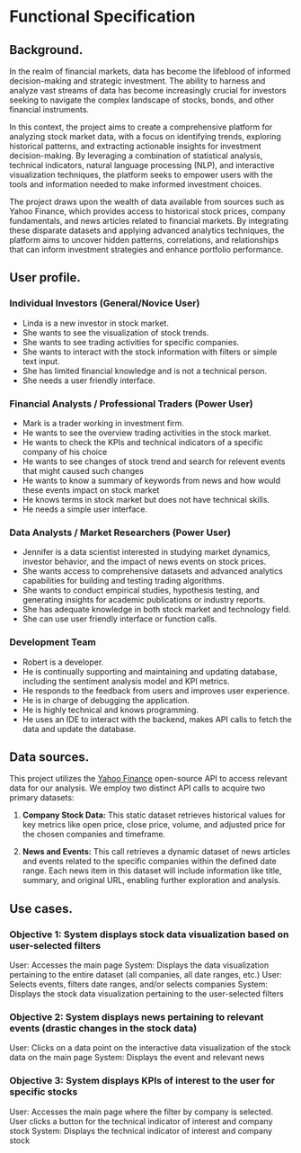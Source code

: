 
# Functional Specification

## Background. 

In the realm of financial markets, data has become the lifeblood of informed decision-making and strategic investment. The ability to harness and analyze vast streams of data has become increasingly crucial for investors seeking to navigate the complex landscape of stocks, bonds, and other financial instruments.

In this context, the project aims to create a comprehensive platform for analyzing stock market data, with a focus on identifying trends, exploring historical patterns, and extracting actionable insights for investment decision-making. By leveraging a combination of statistical analysis, technical indicators, natural language processing (NLP), and interactive visualization techniques, the platform seeks to empower users with the tools and information needed to make informed investment choices.

The project draws upon the wealth of data available from sources such as Yahoo Finance, which provides access to historical stock prices, company fundamentals, and news articles related to financial markets. By integrating these disparate datasets and applying advanced analytics techniques, the platform aims to uncover hidden patterns, correlations, and relationships that can inform investment strategies and enhance portfolio performance.

## User profile. 

### Individual Investors (General/Novice User)

- Linda is a new investor in stock market.
- She wants to see the visualization of stock trends.
- She wants to see trading activities for specific companies.
- She wants to interact with the stock information with filters or simple text input.
- She has limited financial knowledge and is not a technical person.
- She needs a user friendly interface.

### Financial Analysts / Professional Traders (Power User)

- Mark is a trader working in investment firm.
- He wants to see the overview trading activities in the stock market.
- He wants to check the KPIs and technical indicators of a specific company of his choice
- He wants to see changes of stock trend and search for relevent events that might caused such changes
- He wants to know a summary of keywords from news and how would these events impact on stock market
- He knows terms in stock market but does not have technical skills.
- He needs a simple user interface.

### Data Analysts / Market Researchers (Power User)

- Jennifer is a data scientist interested in studying market dynamics, investor behavior, and the impact of news events on stock prices.
- She wants access to comprehensive datasets and advanced analytics capabilities for building and testing trading algorithms.
- She wants to conduct empirical studies, hypothesis testing, and generating insights for academic publications or industry reports.
- She has adequate knowledge in both stock market and technology field.
- She can use user friendly interface or function calls.

### Development Team

- Robert is a developer.
- He is continually supporting and maintaining and updating database, including the sentiment analysis model and KPI metrics.
- He responds to the feedback from users and improves user experience. 
- He is in charge of debugging the application.
- He is highly technical and knows programming. 
- He uses an IDE to interact with the backend, makes API calls to fetch the data and update the database.

## Data sources. 

This project utilizes the [Yahoo Finance](https://finance.yahoo.com/) open-source API to access relevant data for our analysis. We employ two distinct API calls to acquire two primary datasets:

1. **Company Stock Data:** This static dataset retrieves historical values for key metrics like open price, close price, volume, and adjusted price for the chosen companies and timeframe.

2. **News and Events:** This call retrieves a dynamic dataset of news articles and events related to the specific companies within the defined date range. Each news item in this dataset will include information like title, summary, and original URL, enabling further exploration and analysis.

## Use cases. 

### Objective 1: System displays stock data visualization based on user-selected filters

User: Accesses the main page
System: Displays the data visualization pertaining to the entire dataset (all companies, all date ranges, etc.)
User: Selects events, filters date ranges, and/or selects companies
System: Displays the stock data visualization pertaining to the user-selected filters

### Objective 2: System displays news pertaining to relevant events (drastic changes in the stock data)

User: Clicks on a data point on the interactive data visualization of the stock data on the main page
System: Displays the event and relevant news

### Objective 3: System displays KPIs of interest to the user for specific stocks

User: Accesses the main page where the filter by company is selected. User clicks a button for the technical indicator of interest and company stock
System: Displays the technical indicator of interest and company stock